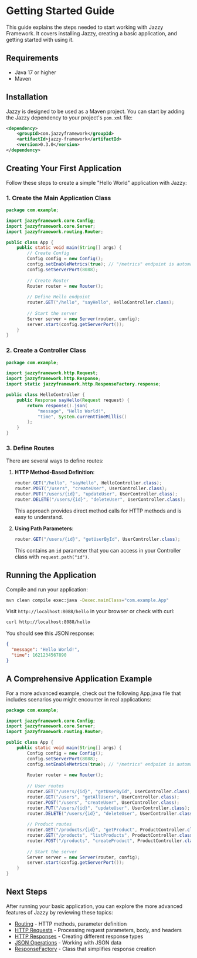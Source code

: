 # Getting Started Guide

This guide explains the steps needed to start working with Jazzy Framework. It covers installing Jazzy, creating a basic application, and getting started with using it.

## Requirements

- Java 17 or higher
- Maven

## Installation

Jazzy is designed to be used as a Maven project. You can start by adding the Jazzy dependency to your project's `pom.xml` file:

```xml
<dependency>
    <groupId>com.jazzyframework</groupId>
    <artifactId>jazzy-framework</artifactId>
    <version>0.3.0</version>
</dependency>
```

## Creating Your First Application

Follow these steps to create a simple "Hello World" application with Jazzy:

### 1. Create the Main Application Class

```java
package com.example;

import jazzyframework.core.Config;
import jazzyframework.core.Server;
import jazzyframework.routing.Router;

public class App {
    public static void main(String[] args) {
        // Create Config
        Config config = new Config();
        config.setEnableMetrics(true); // "/metrics" endpoint is automatically added
        config.setServerPort(8088);
        
        // Create Router
        Router router = new Router();
        
        // Define Hello endpoint
        router.GET("/hello", "sayHello", HelloController.class);
        
        // Start the server
        Server server = new Server(router, config);
        server.start(config.getServerPort());
    }
}
```

### 2. Create a Controller Class

```java
package com.example;

import jazzyframework.http.Request;
import jazzyframework.http.Response;
import static jazzyframework.http.ResponseFactory.response;

public class HelloController {
    public Response sayHello(Request request) {
        return response().json(
            "message", "Hello World!",
            "time", System.currentTimeMillis()
        );
    }
}
```

### 3. Define Routes

There are several ways to define routes:

1. **HTTP Method-Based Definition**:
   
   ```java
   router.GET("/hello", "sayHello", HelloController.class);
   router.POST("/users", "createUser", UserController.class);
   router.PUT("/users/{id}", "updateUser", UserController.class);
   router.DELETE("/users/{id}", "deleteUser", UserController.class);
   ```

   This approach provides direct method calls for HTTP methods and is easy to understand.

2. **Using Path Parameters**:

   ```java
   router.GET("/users/{id}", "getUserById", UserController.class);
   ```

   This contains an `id` parameter that you can access in your Controller class with `request.path("id")`.

## Running the Application

Compile and run your application:

```bash
mvn clean compile exec:java -Dexec.mainClass="com.example.App"
```

Visit `http://localhost:8088/hello` in your browser or check with curl:

```bash
curl http://localhost:8088/hello
```

You should see this JSON response:

```json
{
  "message": "Hello World!",
  "time": 1621234567890
}
```

## A Comprehensive Application Example

For a more advanced example, check out the following App.java file that includes scenarios you might encounter in real applications:

```java
package com.example;

import jazzyframework.core.Config;
import jazzyframework.core.Server;
import jazzyframework.routing.Router;

public class App {
    public static void main(String[] args) {
        Config config = new Config();
        config.setServerPort(8088);
        config.setEnableMetrics(true); // "/metrics" endpoint is automatically added
        
        Router router = new Router();
        
        // User routes
        router.GET("/users/{id}", "getUserById", UserController.class);
        router.GET("/users", "getAllUsers", UserController.class);
        router.POST("/users", "createUser", UserController.class);
        router.PUT("/users/{id}", "updateUser", UserController.class);
        router.DELETE("/users/{id}", "deleteUser", UserController.class);
        
        // Product routes
        router.GET("/products/{id}", "getProduct", ProductController.class);
        router.GET("/products", "listProducts", ProductController.class);
        router.POST("/products", "createProduct", ProductController.class);
        
        // Start the server
        Server server = new Server(router, config);
        server.start(config.getServerPort());
    }
}
```

## Next Steps

After running your basic application, you can explore the more advanced features of Jazzy by reviewing these topics:

- [Routing](routing.md) - HTTP methods, parameter definition
- [HTTP Requests](requests.md) - Processing request parameters, body, and headers
- [HTTP Responses](responses.md) - Creating different response types
- [JSON Operations](json.md) - Working with JSON data
- [ResponseFactory](response_factory.md) - Class that simplifies response creation 